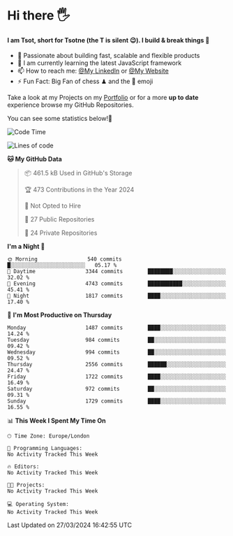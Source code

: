 # Hi there :raised_hand_with_fingers_splayed:
#### I am Tsot, short for Tsotne (the T is silent :wink:). I build & break things :space_invader:
- :telescope: Passionate about building fast, scalable and flexible products
- :seedling: I am currently learning the latest JavaScript framework 
- :mailbox: How to reach me: [@My LinkedIn](https://www.linkedin.com/in/tsotne-gvadzabia/) or [@My Website](https://tsotne.co.uk/contact)
- :zap: Fun Fact: Big Fan of chess ♟ and the 👾 emoji

Take a look at my Projects on my [Portfolio](https://tsotne.co.uk/) or for a more **up to date** experience browse my GitHub Repositories.

You can see some statistics below!:space_invader:
<!--START_SECTION:waka-->
![Code Time](http://img.shields.io/badge/Code%20Time-761%20hrs%202%20mins-blue)

![Lines of code](https://img.shields.io/badge/From%20Hello%20World%20I%27ve%20Written-4.8%20million%20lines%20of%20code-blue)

**🐱 My GitHub Data** 

> 📦 461.5 kB Used in GitHub's Storage 
 > 
> 🏆 473 Contributions in the Year 2024
 > 
> 🚫 Not Opted to Hire
 > 
> 📜 27 Public Repositories 
 > 
> 🔑 24 Private Repositories 
 > 
**I'm a Night 🦉** 

```text
🌞 Morning                540 commits         █░░░░░░░░░░░░░░░░░░░░░░░░   05.17 % 
🌆 Daytime                3344 commits        ████████░░░░░░░░░░░░░░░░░   32.02 % 
🌃 Evening                4743 commits        ███████████░░░░░░░░░░░░░░   45.41 % 
🌙 Night                  1817 commits        ████░░░░░░░░░░░░░░░░░░░░░   17.40 % 
```
📅 **I'm Most Productive on Thursday** 

```text
Monday                   1487 commits        ████░░░░░░░░░░░░░░░░░░░░░   14.24 % 
Tuesday                  984 commits         ██░░░░░░░░░░░░░░░░░░░░░░░   09.42 % 
Wednesday                994 commits         ██░░░░░░░░░░░░░░░░░░░░░░░   09.52 % 
Thursday                 2556 commits        ██████░░░░░░░░░░░░░░░░░░░   24.47 % 
Friday                   1722 commits        ████░░░░░░░░░░░░░░░░░░░░░   16.49 % 
Saturday                 972 commits         ██░░░░░░░░░░░░░░░░░░░░░░░   09.31 % 
Sunday                   1729 commits        ████░░░░░░░░░░░░░░░░░░░░░   16.55 % 
```


📊 **This Week I Spent My Time On** 

```text
🕑︎ Time Zone: Europe/London

💬 Programming Languages: 
No Activity Tracked This Week

🔥 Editors: 
No Activity Tracked This Week

🐱‍💻 Projects: 
No Activity Tracked This Week

💻 Operating System: 
No Activity Tracked This Week
```


 Last Updated on 27/03/2024 16:42:55 UTC
<!--END_SECTION:waka-->

